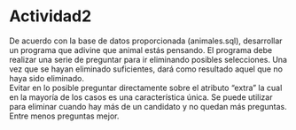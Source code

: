 # Actividad2
De acuerdo con la base de datos proporcionada (animales.sql), desarrollar un programa que adivine que animal estás pensando. 
El programa debe realizar una serie de preguntar para ir eliminando posibles selecciones. Una vez que se hayan eliminado suficientes, 
dará como resultado aquel que no haya sido eliminado.  
Evitar en lo posible preguntar directamente sobre el atributo “extra” la cual en la mayoría de los casos es una característica única. 
Se puede utilizar para eliminar cuando hay más de un candidato y no quedan más preguntas.  Entre menos preguntas mejor.
